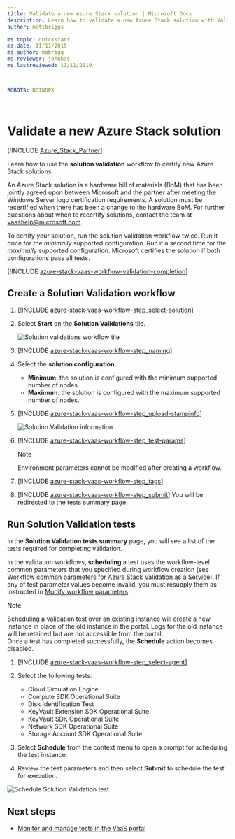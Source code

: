 ```yaml
---
title: Validate a new Azure Stack solution | Microsoft Docs
description: Learn how to validate a new Azure Stack solution with Validation as a Service.
author: mattbriggs

ms.topic: quickstart
ms.date: 11/11/2019
ms.author: mabrigg
ms.reviewer: johnhas
ms.lastreviewed: 11/11/2019



ROBOTS: NOINDEX

---
```


# Validate a new Azure Stack solution

[!INCLUDE [Azure_Stack_Partner](./includes/azure-stack-partner-appliesto.md)]

Learn how to use the **solution validation** workflow to certify new Azure Stack solutions.

An Azure Stack solution is a hardware bill of materials (BoM) that has been jointly agreed upon between Microsoft and the partner after meeting the Windows Server logo certification requirements. A solution must be recertified when there has been a change to the hardware BoM. For further questions about when to recertify solutions, contact the team at [vaashelp@microsoft.com](mailto:vaashelp@microsoft.com).

To certify your solution, run the solution validation workflow twice. Run it once for the *minimally* supported configuration. Run it a second time for the *maximally* supported configuration. Microsoft certifies the solution if both configurations pass all tests.

[!INCLUDE [azure-stack-vaas-workflow-validation-completion](includes/azure-stack-vaas-workflow-validation-completion.md)]

## Create a Solution Validation workflow

1. [!INCLUDE [azure-stack-vaas-workflow-step_select-solution](includes/azure-stack-vaas-workflow-step_select-solution.md)]

3. Select **Start** on the **Solution Validations** tile.

    ![Solution validations workflow tile](media/tile_validation-solution.png)

4. [!INCLUDE [azure-stack-vaas-workflow-step_naming](includes/azure-stack-vaas-workflow-step_naming.md)]

5. Select the **solution configuration**.
    - **Minimum**: the solution is configured with the minimum supported number of nodes.
    - **Maximum**: the solution is configured with the maximum supported number of nodes.
6. [!INCLUDE [azure-stack-vaas-workflow-step_upload-stampinfo](includes/azure-stack-vaas-workflow-step_upload-stampinfo.md)]

    ![Solution Validation information](media/workflow_validation-solution_info.png)

7. [!INCLUDE [azure-stack-vaas-workflow-step_test-params](includes/azure-stack-vaas-workflow-step_test-params.md)]

    > [!NOTE]
    > Environment parameters cannot be modified after creating a workflow.

8. [!INCLUDE [azure-stack-vaas-workflow-step_tags](includes/azure-stack-vaas-workflow-step_tags.md)]
9. [!INCLUDE [azure-stack-vaas-workflow-step_submit](includes/azure-stack-vaas-workflow-step_submit.md)]
    You will be redirected to the tests summary page.

## Run Solution Validation tests

In the **Solution Validation tests summary** page, you will see a list of the tests required for completing validation.

In the validation workflows, **scheduling** a test uses the workflow-level common parameters that you specified during workflow creation (see [Workflow common parameters for Azure Stack Validation as a Service](azure-stack-vaas-parameters.md)). If any of test parameter values become invalid, you must resupply them as instructed in [Modify workflow parameters](azure-stack-vaas-monitor-test.md#change-workflow-parameters).

> [!NOTE]
> Scheduling a validation test over an existing instance will create a new instance in place of the old instance in the portal. Logs for the old instance will be retained but are not accessible from the portal.  
Once a test has completed successfully, the **Schedule** action becomes disabled.

1. [!INCLUDE [azure-stack-vaas-workflow-step_select-agent](includes/azure-stack-vaas-workflow-step_select-agent.md)]

2. Select the following tests:
    - Cloud Simulation Engine
    - Compute SDK Operational Suite
    - Disk Identification Test
    - KeyVault Extension SDK Operational Suite
    - KeyVault SDK Operational Suite
    - Network SDK Operational Suite
    - Storage Account SDK Operational Suite

3. Select **Schedule** from the context menu to open a prompt for scheduling the test instance.

4. Review the test parameters and then select **Submit** to schedule the test for execution.

![Schedule Solution Validation test](media/workflow_validation-solution_schedule-test.png)

## Next steps

- [Monitor and manage tests in the VaaS portal](azure-stack-vaas-monitor-test.md)